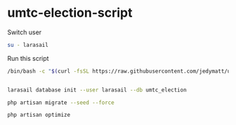 # umtc-election-script

Switch user
```bash
su - larasail
```

Run this script

```bash
/bin/bash -c "$(curl -fsSL https://raw.githubusercontent.com/jedymatt/umtc-election-script/main/deploy.sh)"
```

```bash

larasail database init --user larasail --db umtc_election

php artisan migrate --seed --force

php artisan optimize
```
